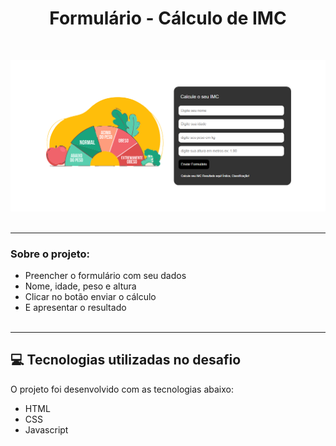 <h1 align="center">Formulário - Cálculo de IMC</h1><br>

![image](/preview/preview.png)<br><br>


---------------------------------------------------------------------------------------------------


### Sobre o projeto:

* Preencher o formulário com seu dados<br>
* Nome, idade, peso e altura<br>
* Clicar no botão enviar o cálculo<br>
* E apresentar o resultado<br><br>

---------------------------------------------------------------------------------------------------

## 💻 Tecnologias utilizadas no desafio
O projeto foi desenvolvido com as tecnologias abaixo: <br>

* HTML
* CSS
* Javascript<br><br>
